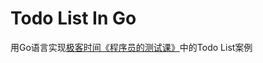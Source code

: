 # Todo List In Go

用Go语言实现[极客时间《程序员的测试课》](https://time.geekbang.org/column/intro/100085101)中的Todo List案例
